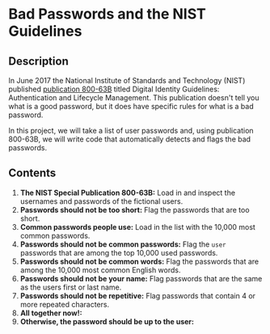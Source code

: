 # Bad Passwords and the NIST Guidelines
## Description
In June 2017 the National Institute of Standards and Technology (NIST) published [publication 800-63B](https://pages.nist.gov/800-63-3/sp800-63b.html) titled Digital Identity Guidelines: Authentication and Lifecycle Management. This publication doesn't tell you what is a good password, but it does have specific rules for what is a bad password.

In this project, we will take a list of user passwords and, using publication 800-63B, we will write code that automatically detects and flags the bad passwords.
## Contents
1. **The NIST Special Publication 800-63B:** Load in and inspect the usernames and passwords of the fictional users.
2. **Passwords should not be too short:** Flag the passwords that are too short.
3. **Common passwords people use:** Load in the list with the 10,000 most common passwords.
4. **Passwords should not be common passwords:** Flag the `user` passwords that are among the top 10,000 used passwords.
5. **Passwords should not be common words:** Flag the passwords that are among the 10,000 most common English words.
6. **Passwords should not be your name:** Flag passwords that are the same as the users first or last name.
7. **Passwords should not be repetitive:** Flag passwords that contain 4 or more repeated characters.
8. **All together now!:** 
9. **Otherwise, the password should be up to the user:**